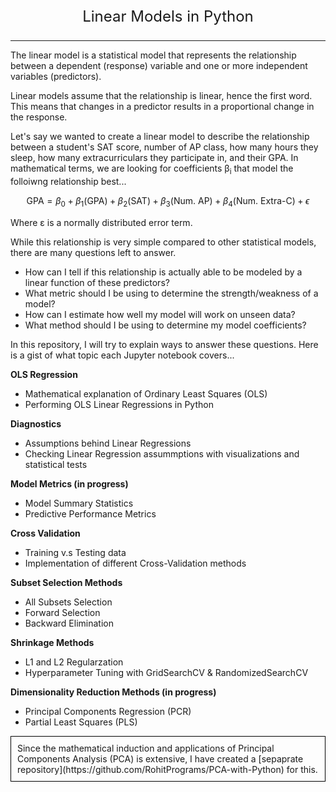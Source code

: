 <p align="center" style="font-size: x-large;" >Linear Models in Python</p>
<hr>

The linear model is a statistical model that represents the relationship between a dependent (response) variable and one or more independent variables (predictors). 

Linear models assume that the relationship is linear, hence the first word. This means that changes in a predictor results in a proportional change in the response.

Let's say we wanted to create a linear model to describe the relationship between a student's SAT score, number of AP class, how many hours they sleep, how many extracurriculars they participate in, and their GPA. In mathematical terms, we are looking for coefficients &beta;<sub>i</sub> that model the folloiwng relationship best...

$$
\text{GPA} = \beta_{0} + \beta_{1}\text{(GPA)} + \beta_{2}\text{(SAT)} + \beta_{3}\text{(Num. AP)} + \beta_{4}\text{(Num. Extra-C)} + \epsilon
$$

Where &epsilon; is a normally distributed error term. 

While this relationship is very simple compared to other statistical models, there are many questions left to answer. 
 - How can I tell if this relationship is actually able to be modeled by a linear function of these predictors?
 - What metric should I be using to determine the strength/weakness of a model?
 - How can I estimate how well my model will work on unseen data?
 - What method should I be using to determine my model coefficients? 

In this repository, I will try to explain ways to answer these questions. Here is a gist of what topic each Jupyter notebook covers...

__OLS Regression__
- Mathematical explanation of Ordinary Least Squares (OLS)
- Performing OLS Linear Regressions in Python

__Diagnostics__
- Assumptions behind Linear Regressions
- Checking Linear Regression assummptions with visualizations and statistical tests

__Model Metrics (in progress)__
- Model Summary Statistics
- Predictive Performance Metrics


__Cross Validation__
- Training v.s Testing data
- Implementation of different Cross-Validation methods

__Subset Selection Methods__
- All Subsets Selection
- Forward Selection
- Backward Elimination

__Shrinkage Methods__
- L1 and L2 Regularzation
- Hyperparameter Tuning with GridSearchCV & RandomizedSearchCV

__Dimensionality Reduction Methods (in progress)__
- Principal Components Regression (PCR)
- Partial Least Squares (PLS)

<div style="border: 1px solid black; padding: 10px;">
Since the mathematical induction and applications of Principal Components Analysis (PCA) is extensive, I have created a [sepaprate repository](https://github.com/RohitPrograms/PCA-with-Python) for this.
</div>

